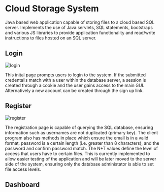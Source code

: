 # Cloud Storage System

Java based web application capable of storing files to a cloud based SQL server. Implements the use of Java servlets, SQL statements, bootstraps and various JS libraries to provide application functionality and read/write instructions to files hosted on an SQL server.


## Login

![login](https://user-images.githubusercontent.com/5677692/27158273-16ab4a88-515e-11e7-8b9a-0090dc86a331.jpg)

This inital page prompts users to login to the system. If the submitted credentails match with a user within the database server, a session is created through a cookie and the user gains access to the main GUI. Alternatively a new account can be created through the sign up link.


## Register

![register](https://user-images.githubusercontent.com/5677692/27158559-6e1b9240-515f-11e7-974f-559ea534c0c7.jpg)

The registration page is capable of querying the SQL database, ensuring information such as usernames are not duplicated (primary key). The client program also has methods in place which ensure the email is in a valid format, password is a certain length (i.e. greater than 8 characters), and the password and confirm password match. The N+T values define the level of access that users have to certain files. This is currently implemented to allow easier testing of the application and will be later moved to the server side of the system, ensuring only the database administator is able to set file access levels. 


## Dashboard











